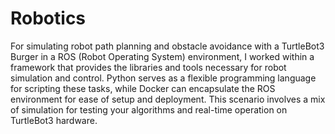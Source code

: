 # Robotics
For simulating robot path planning and obstacle avoidance with a TurtleBot3 Burger in a ROS (Robot Operating System) environment, I worked within a framework that provides the libraries and tools necessary for robot simulation and control. Python serves as a flexible programming language for scripting these tasks, while Docker can encapsulate the ROS environment for ease of setup and deployment. This scenario involves a mix of simulation for testing your algorithms and real-time operation on TurtleBot3 hardware.
